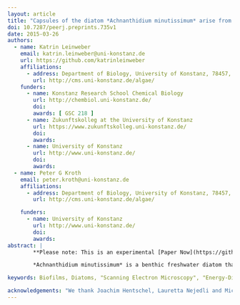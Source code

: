 ```yaml
---
layout: article
title: "Capsules of the diatom *Achnanthidium minutissimum* arise from fibrillar precursors and foster attachment of bacteria"
doi: 10.7287/peerj.preprints.735v1
date: 2015-03-26
authors:
  - name: Katrin Leinweber
    email: katrin.leinweber@uni-konstanz.de
    url: https://github.com/katrinleinweber
    affiliations:
      - address: Department of Biology, University of Konstanz, 78457, Germany
        url: http://cms.uni-konstanz.de/algae/
    funders:
      - name: Konstanz Research School Chemical Biology
        url: http://chembiol.uni-konstanz.de/
        doi:
        awards: [ GSC 218 ]
      - name: Zukunftskolleg at the University of Konstanz
        url: https://www.zukunftskolleg.uni-konstanz.de/
        doi:
        awards:
      - name: University of Konstanz
        url: http://www.uni-konstanz.de/
        doi:
        awards:
  - name: Peter G Kroth
    email: peter.kroth@uni-konstanz.de
    affiliations:
      - address: Department of Biology, University of Konstanz, 78457, Germany
        url: http://cms.uni-konstanz.de/algae/

    funders:
      - name: University of Konstanz
        url: http://www.uni-konstanz.de/
        doi:
        awards:
abstract: |
        **Please note: This is an experimental [Paper Now](https://github.com/PeerJ/paper-now) version of [this PeerJ article](https://peerj.com/articles/858/). No guarantees are given for the correctness or completeness of this experimental version.**

        *Achnanthidium minutissimum* is a benthic freshwater diatom that forms biofilms on submerged surfaces in aquatic environments. Within these biofilms, *A. minutissimum* cells produce extracellular structures which facilitate substrate adhesion, such as stalks and capsules. Both consist of extracellular polymeric substance (EPS), but the microstructure and development stages of the capsules are so far unknown, despite a number of hypotheses about their function, including attachment and protection. We coupled scanning electron microscopy (SEM) to bright-field microscopy (BFM) and found that *A. minutissimum* capsules mostly possess an unstructured surface. However, capsule material that was mechanically stressed by being stretched between or around cells displayed fibrillar substructures. Fibrils were also found on the frustules of non-encapsulated cells, implicating that *A. minutissimum* capsules may develop from fibrillar precursors. Energy-dispersive X-ray (EDX) spectroscopy revealed that the capsule material does not contain silicon, distinguishing it from the frustule material. We furthermore show that bacteria preferentially attach to capsules, instead of non-encapsulated *A. minutissimum* cells, which supports the idea that capsules mediate diatom-bacteria interactions.

keywords: Biofilms, Diatoms, "Scanning Electron Microscopy", "Energy-Dispersive X-Ray Spectroscopy", "Diatom-Bacteria Interactions"

acknowledgements: "We thank Joachim Hentschel, Lauretta Nejedli and Michael Laumann of the [Electron Microscopy Center of the University of Konstanz](http://cms.uni-konstanz.de/biologie/gremien-einrichtungen/em-service/emc/home/) for sample preparation, SEM and EDX device operations, and insightful discussions, as well as Ansgar Gruber and Carolina Rio Bartulos for helpful ideas and suggestions. Our gratitude also belongs to two anonymous reviewers whose valuable suggestions improved this manuscript greatly."
---
```

